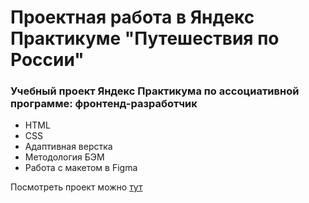 # Проектная работа в Яндекс Практикуме "Путешествия по России"

### Учебный проект Яндекс Практикума по ассоциативной программе: фронтенд-разработчик

* HTML
* CSS
* Адаптивная верстка
* Методология БЭМ
* Работа с макетом в Figma
  
Посмотреть проект можно [тут](https://cujjjodoesntexist.github.io/Russia-practicum.yandex/)

